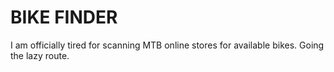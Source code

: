 # BIKE FINDER

I am officially tired for scanning MTB online stores for available bikes. Going the lazy route.
